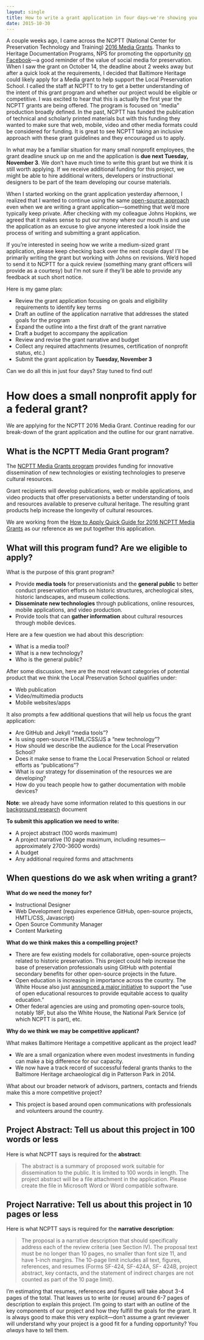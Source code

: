 ```yaml
---
layout: single
title: How to write a grant application in four days—we're showing you how we do it!
date: 2015-10-30
---
```


A couple weeks ago, I came across the NCPTT (National Center for Preservation Technology and Training) [2016 Media Grants](https://ncptt.nps.gov/grants/2016-ncptt-media-grants-program/). Thanks to Heritage Documentation Programs, NPS for promoting the opportunity [on Facebook](https://www.facebook.com/HeritageDocumentationPrograms/photos/a.391904257540197.87657.130899723640653/966514066745877/?type=3)—a good reminder of the value of social media for preservation. When I saw the grant on October 14, the deadline about 2 weeks away but after a quick look at the requirements, I decided that Baltimore Heritage could likely apply for a Media grant to help support the Local Preservation School. I called the staff at NCPTT to try to get a better understanding of the intent of this grant program and whether our project would be eligible or competitive. I was excited to hear that this is actually the first year the NCPTT grants are being offered. The program is focused on “media” production broadly defined. In the past, NCPTT has funded the publication of technical and scholarly printed materials but with this funding they wanted to make sure that web, mobile, video and other media formats could be considered for funding. It is great to see NCPTT taking an inclusive approach with these grant guidelines and they encouraged us to apply.

In what may be a familiar situation for many small nonprofit employees, the grant deadline snuck up on me and the application is **due next Tuesday, November 3**. We don’t have much time to write this grant but we think it is still worth applying. If we receive additional funding for this project, we might be able to hire additional writers, developers or instructional designers to be part of the team developing our course materials.

When I started working on the grant application yesterday afternoon, I realized that I wanted to continue using the same [open-source approach](https://localpreservation.github.io/how-to-open-education-jekyll-github-pages/) even when we are writing a grant application—something that we’d more typically keep private. After checking with my colleague Johns Hopkins, we agreed that it makes sense to put our money where our mouth is and use the application as an excuse to give anyone interested a look inside the process of writing and submitting a grant application.

If you’re interested in seeing how we write a medium-sized grant application, please keep checking back over the next couple days! I’ll be primarily writing the grant but working with Johns on revisions. We’d hoped to send it to NCPTT for a quick review (something many grant officers will provide as a courtesy) but I’m not sure if they’ll be able to provide any feedback at such short notice.

Here is my game plan:

- Review the grant application focusing on goals and eligibility requirements to identify key terms
- Draft an outline of the application narrative that addresses the stated goals   for the program
- Expand the outline into a the first draft of the grant narrative
- Draft a budget to accompany the application
- Review and revise the grant narrative and budget
- Collect any required attachments (resumes, certification of nonprofit status, etc.)
- Submit the grant application by **Tuesday, November 3**

Can we do all this in just four days? Stay tuned to find out!

# How does a small nonprofit apply for a federal grant?

We are applying for the NCPTT 2016 Media Grant. Continue reading for our break-down of the grant application and the outline for our grant narrative.

## What is the NCPTT Media Grant program?

The [NCPTT Media Grants program](https://ncptt.nps.gov/grants/2016-ncptt-media-grants-program/) provides funding for innovative dissemination of new technologies or existing technologies to preserve cultural resources.

Grant recipients will develop publications, web or mobile applications, and video products that offer preservationists a better understanding of tools and resources available to preserve cultural heritage. The resulting grant products help increase the longevity of cultural resources.

We are working from the [How to Apply Quick Guide for 2016 NCPTT Media Grants](https://ncptt.nps.gov/download/36252/) as our reference as we put together this application.

## What will this program fund? Are we eligible to apply?

What is the purpose of this grant program?

- Provide **media tools** for preservationists and the **general public** to better conduct preservation efforts on historic structures, archeological sites, historic landscapes, and museum collections.
- **Disseminate new technologies** through publications, online resources, mobile applications, and video production.
- Provide tools that can **gather information** about cultural resources through mobile devices.   

Here are a few question we had about this description:

- What is a media tool?
- What is a new technology?
- Who is the general public?

After some discussion, here are the most relevant categories of potential product that we think the Local Preservation School qualifies under:

- Web publication
- Video/multimedia products
- Mobile websites/apps

It also prompts a few additional questions that will help us focus the grant application:

- Are GitHub and Jekyll “media tools”?
- Is using open-source HTML/CSS/JS a “new technology”?
- How should we describe the audience for the Local Preservation School?
- Does it make sense to frame the Local Preservation School or related efforts as “publications”?
- What is our strategy for dissemination of the resources we are developing?
- How do you teach people how to gather documentation with mobile devices?

**Note**: we already have some information related to this questions in our [background research](https://localpreservation.github.io/background/) document

**To submit this application we need to write:**

- A project abstract (100 words maximum)
- A project narrative (10 page maximum, including resumes—approximately 2700-3600 words)
- A budget
- Any additional required forms and attachments

## When questions do we ask when writing a grant?

**What do we need the money for?**

- Instructional Designer
- Web Development (requires experience GitHub, open-source projects, HMTL/CSS, Javascript)
- Open Source Community Manager
- Content Marketing

**What do we think makes this a compelling project?**

- There are few existing models for collaborative, open-source projects related to historic preservation. This project could help increase the base of preservation professionals using GitHub with potential secondary benefits for other open-source projects in the future.
- Open education is increasing in importance across the country. The White House also just [announced a major initiative](https://www.whitehouse.gov/blog/2015/10/19/openly-licensed-educational-resources-providing-equitable-access-education-all) to support the “use of open educational resources to provide equitable access to quality education.”
- Other federal agencies are using and promoting open-source tools, notably 18F, but also the White House, the National Park Service (of which NCPTT is part), etc.

**Why do we think we may be competitive applicant?**

What makes Baltimore Heritage a competitive applicant as the project lead?

- We are a small organization where even modest investments in funding can make a big difference for our capacity.
- We now have a track record of successful federal grants thanks to the Baltimore Heritage archaeological dig in Patterson Park in 2014.

What about our broader network of advisors, partners, contacts and friends make this a more competitive project?

- This project is based around open communications with professionals and volunteers around the country.

## Project Abstract: Tell us about this project in 100 words or less

Here is what NCPTT says is required for the **abstract**:

> The abstract is a summary of proposed work suitable for dissemination to the public. It is limited to 100 words in length. The project abstract will be a file attachment in the application. Please create the file in Microsoft Word or Word compatible software.   

## Project Narrative: Tell us about this project in 10 pages or less  

Here is what NCPTT says is required for the **narrative description**:

> The proposal is a narrative description that should specifically address each of the review criteria (see Section IV). The proposal text must be no longer than 10 pages, no smaller than font size 11, and have 1-inch margins. The 10-page limit includes all text, figures, references, and resumes (Forms SF-424, SF-424A, SF- 424B, project abstract, key contacts, and the statement of indirect charges are not counted as part of the 10 page limit).

I’m estimating that resumes, references and figures will take about 3-4 pages of the total. That leaves us to write (or reuse) around 6-7 pages of description to explain this project. I’m going to start with an outline of the key components of our project and how they fulfill the goals for the grant. It is always good to make this very explicit—don’t assume a grant reviewer will understand why your project is a good fit for a funding opportunity? You _always_ have to tell them.
